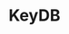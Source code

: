 ---
draft: false
title: KeyDB
content:
  id: keydb
  name: KeyDB
  logo: /images/databases/specialized-databases/keydb/logo.png
  website: https://docs.keydb.dev/docs/cluster-tutorial/
  iframe_website: /website-iframe/databases/specialized-databases/keydb
  dashboardImage: /images/databases/specialized-databases/keydb/screenshot-1.jpg
  short_description: KeyDB is both your cache and database, for cloud-optimized solutions.
  description: KeyDB is a fully open source database, backed by Snap, and a faster drop in alternative to Redis. KeyDB is meant to handle heavy workloads with a single node benchmarking at over 1 million ops/sec. KeyDB is a multithreaded database and will outperform Redis on a per-node basis. By keeping data in-memory, KeyDB can serve up data with submillisecond latencies.
  features:
    - title: Variety of data structures supported
      description: A good range of data structures are supported such as strings, hashes, lists, sets, sorted sets, bitmaps, hyperloglogs, geospatial indexes and streams.
    - title: Scalable
      description: With KeyDB, you can add more throughput with replica nodes and active-replica nodes, or partition the data in a sharded cluster.
    - title: High throughput
      description: KeyDB is meant to handle high work loads with an architecture that maximizes use of your systems resources. A single node benchmarks over 1 million ops/sec.
    - title: High availability
      description: Simplify your high-availability (HA) setup with active-replica nodes that do not require sentinel nodes for failover. HA setups are also available for sharded cluster mode configurations.
  screenshots:
    - /images/databases/specialized-databases/keydb/screenshot-1.jpg
    - /images/databases/specialized-databases/keydb/screenshot-2.jpg
---